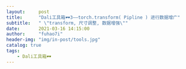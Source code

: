 ```yaml
---
layout:     post
title:      "Dali工具箱🕶3——torch.transform( Pipline ) 进行数据增广"
subtitle:   " \"transform, 尺寸调整, 数据增强\""
date:       2021-03-16 14:15:00
author:     "fuhao7i"
header-img: "img/in-post/tools.jpg"
catalog: true
tags:
    - Dali工具箱🕶
---
```


# 